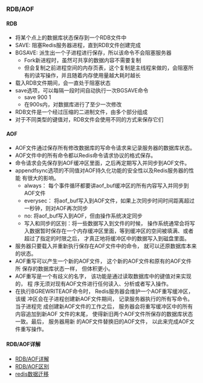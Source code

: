 ### RDB/AOF

#### RDB
* 将某个点上的数据库状态保存到一个RDB文件中
* SAVE: 阻塞Redis服务器进程，直到RDB文件创建完成
* BGSAVE: 派生出一个子进程进行保存，所以该命令不会阻塞服务器
   * Fork新进程时，虽然可共享的数据内容不需要复制
   * 但会复制之前进程空间的内存页表，这个复制是主线程来做的，会阻塞所有的读写操作，并且随着内存使用量越大耗时越长
* 载入RDB文件期间，会一直处于阻塞状态
* save选项，可以每隔一段时间自动执行一次BGSAVE命令
   * save 900 1
   * 在900s内，对数据库进行了至少一次修改
* RDB文件是一个经过压缩的二进制文件，由多个部分组成
* 对于不同类型的键值对，RDB文件会使用不同的方式来保存它们

#### AOF
* AOF文件通过保存所有修改数据库的写命令请求来记录服务器的数据库状态。
* AOF文件中的所有命令都以Redis命令请求协议的格式保存。
* 命令请求会先保存到AOF缓冲区里面，之后再定期写入并同步到AOF文件。
* appendfsync选项的不同值对AOF持久化功能的安全性以及Redis服务器的性能
有很大的影响。
   * always： 每个事件循环都要讲aof_buf缓冲区的所有内容写入并同步到AOF文件
   * everysec： 将aof_buf写入到AOF文件，如果上次同步时间时间距离超过一秒钟，则对AOF再次同步
   * no: 将aof_buf写入到AOF，但由操作系统决定同步
   * 写入和同步的区别：将一些数据写入到文件的时候， 操作系统通常会将写入数据暂时保存在一个内存缓冲区里面，等到缓冲区的空间被填满、或者超过了指定的时限之后， 才真正地将缓冲区中的数据写入到磁盘里面。
* 服务器只要载入并重新执行保存在AOF文件中的命令， 就可以还原数据库本来的状态。
* AOF重写可以产生一个新的AOF文件， 这个新的AOF文件和原有的AOF文件所
保存的数据库状态一样， 但体积更小。
* AOF重写是一个有歧义的名字， 该功能是通过读取数据库中的键值对来实现的， 程
序无须对现有AOF文件进行任何读入、分析或者写入操作。
* 在执行BGREWRITEAOF命令时， Redis服务器会维护一个AOF重写缓冲区， 该缓
冲区会在子进程创建新AOF文件期间， 记录服务器执行的所有写命令。当子进程完
成创建新AOF文件的工作之后， 服务器会将重写缓冲区中的所有内容追加到新AOF
文件的末尾， 使得新旧两个AOF文件所保存的数据库状态一致。最后， 服务器用新
的AOF文件替换旧的AOF文件， 以此来完成AOF文件重写操作。



#### RDB/AOF详解
* [RDB/AOF详解](https://segmentfault.com/a/1190000012908434?utm_source=tag-newest)
* [RDB/AOF区别](https://blog.csdn.net/sinat_35821285/article/details/79842188)
* [redis数据迁移](https://www.cnblogs.com/hygs/p/6826202.html)